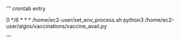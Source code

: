 '''
crontab entry

0 */6 * * * /home/ec2-user/set_env_process.sh python3 /home/ec2-user/algos/vaccinations/vaccine_avail.py

'''
